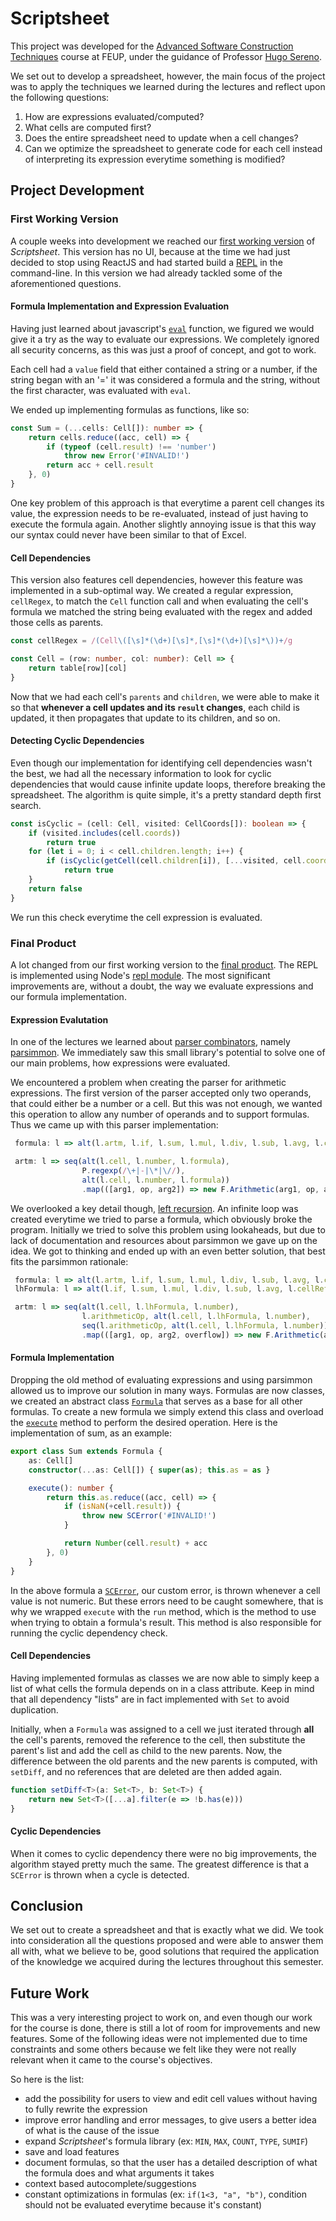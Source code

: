 # Scriptsheet

This project was developed for the [Advanced Software Construction Techniques](https://sigarra.up.pt/feup/en/UCURR_GERAL.FICHA_UC_VIEW?pv_ocorrencia_id=486296) course at FEUP, under the guidance of Professor [Hugo Sereno](https://github.com/hugoferreira).

We set out to develop a spreadsheet, however, the main focus of the project was to apply the techniques we learned during the lectures and reflect upon the following questions:
 1. How are expressions evaluated/computed?
 2. What cells are computed first?
 3. Does the entire spreadsheet need to update when a cell changes?
 4. Can we optimize the spreadsheet to generate code for each cell instead of interpreting its expression everytime something is modified?

## Project Development
### First Working Version
A couple weeks into development we reached our [first working version](https://github.com/bernas670/scriptsheet/blob/e2a821ff4fadcda1ddacadbb1be6bbe698c9e452/src/spreadscript.ts) of *Scriptsheet*. This version has no UI, because at the time we had just decided to stop using ReactJS and had started build a [REPL](https://en.wikipedia.org/wiki/Read%E2%80%93eval%E2%80%93print_loop) in the command-line.
In this version we had already tackled some of the aforementioned questions.

#### Formula Implementation and Expression Evaluation
Having just learned about javascript's [`eval`](https://developer.mozilla.org/en-US/docs/Web/JavaScript/Reference/Global_Objects/eval) function, we figured we would give it a try as the way to evaluate our expressions. We completely ignored all security concerns, as this was just a proof of concept, and got to work.

Each cell had a `value` field that either contained a string or a number, if the string began with an '=' it was considered a formula and the string, without the first character, was evaluated with `eval`.

We ended up implementing formulas as functions, like so:
```typescript
const Sum = (...cells: Cell[]): number => {
    return cells.reduce((acc, cell) => {
        if (typeof (cell.result) !== 'number')
            throw new Error('#INVALID!')
        return acc + cell.result
    }, 0)
}
```

One key problem of this approach is that everytime a parent cell changes its value, the expression needs to be re-evaluated, instead of just having to execute the formula again. Another slightly annoying issue is that this way our syntax could never have been similar to that of Excel.

#### Cell Dependencies
This version also features cell dependencies, however this feature was implemented in a sub-optimal way. We created a regular expression, `cellRegex`, to match the `Cell` function call and when evaluating the cell's formula we matched the string being evaluated with the regex and added those cells as parents.

```typescript
const cellRegex = /(Cell\([\s]*(\d+)[\s]*,[\s]*(\d+)[\s]*\))+/g

const Cell = (row: number, col: number): Cell => {
    return table[row][col]
}
```
Now that we had each cell's `parents` and `children`, we were able to make it so that **whenever a cell updates and its `result` changes**, each child is updated, it then propagates that update to its children, and so on. 

#### Detecting Cyclic Dependencies
Even though our implementation for identifying cell dependencies wasn't the best, we had all the necessary information to look for cyclic dependencies that would cause infinite update loops, therefore breaking the spreadsheet.
The algorithm is quite simple, it's a pretty standard depth first search.
```typescript
const isCyclic = (cell: Cell, visited: CellCoords[]): boolean => {
    if (visited.includes(cell.coords))
        return true
    for (let i = 0; i < cell.children.length; i++) {
        if (isCyclic(getCell(cell.children[i]), [...visited, cell.coords]))
            return true
    }
    return false
}
```
We run this check everytime the cell expression is evaluated.

### Final Product
A lot changed from our first working version to the [final product](https://github.com/bernas670/scriptsheet/tree/9bddba3309d960fa7dfd83bb8fac45d709b3da43). The REPL is implemented using Node's [repl module](https://nodejs.org/api/repl.html).
The most significant improvements are, without a doubt, the way we evaluate expressions and our formula implementation.

#### Expression Evalutation
In one of the lectures we learned about [parser combinators](https://en.wikipedia.org/wiki/Parser_combinator), namely [parsimmon](https://github.com/jneen/parsimmon). We immediately saw this small library's potential to solve one of our main problems, how expressions were evaluated.

We encountered a problem when creating the parser for arithmetic expressions. The first version of the parser accepted only two operands, that could either be a number or a cell. But this was not enough, we wanted this operation to allow any number of operands and to support formulas. Thus we came up with this parser implementation:

```typescript
 formula: l => alt(l.artm, l.if, l.sum, l.mul, l.div, l.sub, l.avg, l.cellRef),

 artm: l => seq(alt(l.cell, l.number, l.formula),
                P.regexp(/\+|-|\*|\//), 
                alt(l.cell, l.number, l.formula))
                .map(([arg1, op, arg2]) => new F.Arithmetic(arg1, op, arg2)),
```
We overlooked a key detail though, [left recursion](https://en.wikipedia.org/wiki/Left_recursion). An infinite loop was created everytime we tried to parse a formula, which obviously broke the program.
Initially we tried to solve this problem using lookaheads, but due to lack of documentation and resources about parsimmon we gave up on the idea. We got to thinking and ended up with an even better solution, that best fits the parsimmon rationale:
```typescript
 formula: l => alt(l.artm, l.if, l.sum, l.mul, l.div, l.sub, l.avg, l.cellRef),
 lhFormula: l => alt(l.if, l.sum, l.mul, l.div, l.sub, l.avg, l.cellRef),

 artm: l => seq(alt(l.cell, l.lhFormula, l.number),
                l.arithmeticOp, alt(l.cell, l.lhFormula, l.number),
                seq(l.arithmeticOp, alt(l.cell, l.lhFormula, l.number)).many())
                .map(([arg1, op, arg2, overflow]) => new F.Arithmetic(arg1, op, arg2, overflow)),
``` 


#### Formula Implementation
Dropping the old method of evaluating expressions and using parsimmon allowed us to improve our solution in many ways. 
Formulas are now classes, we created an abstract class [`Formula`](https://github.com/bernas670/scriptsheet/blob/9bddba3309d960fa7dfd83bb8fac45d709b3da43/src/formula.ts#L7) that serves as a base for all other formulas. To create a new formula we simply extend this class and overload the [`execute`](https://github.com/bernas670/scriptsheet/blob/9bddba3309d960fa7dfd83bb8fac45d709b3da43/src/formula.ts#L30) method to perform the desired operation. Here is the implementation of sum, as an example:
```typescript
export class Sum extends Formula {
    as: Cell[]
    constructor(...as: Cell[]) { super(as); this.as = as }

    execute(): number {
        return this.as.reduce((acc, cell) => {
            if (isNaN(+cell.result)) {
                throw new SCError('#INVALID!')
            }

            return Number(cell.result) + acc
        }, 0)
    }
}
```

In the above formula a [`SCError`](https://github.com/bernas670/scriptsheet/blob/9bddba3309d960fa7dfd83bb8fac45d709b3da43/src/error.ts), our custom error, is thrown whenever a cell value is not numeric. But these errors need to be caught somewhere, that is why we wrapped `execute` with the `run` method, which is the method to use when trying to obtain a formula's result. This method is also responsible for running the cyclic dependency check.

#### Cell Dependencies
Having implemented formulas as classes we are now able to simply keep a list of what cells the formula depends on in a class attribute. Keep in mind that all dependency "lists" are in fact implemented with `Set` to avoid duplication.

Initially, when a `Formula` was assigned to a cell we just iterated through **all** the cell's parents, removed the reference to the cell, then substitute the parent's list and add the cell as child to the new parents. Now, the difference between the old parents and the new parents is computed, with `setDiff`, and no references that are deleted are then added again.

```typescript
function setDiff<T>(a: Set<T>, b: Set<T>) {
    return new Set<T>([...a].filter(e => !b.has(e)))
}
```

#### Cyclic Dependencies
When it comes to cyclic dependency there were no big improvements, the algorithm stayed pretty much the same. The greatest difference is that a `SCError` is thrown when a cycle is detected.

## Conclusion
We set out to create a spreadsheet and that is exactly what we did. We took into consideration all the questions proposed and were able to answer them all with, what we believe to be, good solutions that required the application of the knowledge we acquired during the lectures throughout this semester.

## Future Work
This was a very interesting project to work on, and even though our work for the course is done, there is still a lot of room for improvements and new features. Some of the following ideas were not implemented due to time constraints and some others because we felt like they were not really relevant when it came to the course's objectives.

So here is the list:
- add the possibility for users to view and edit cell values without having to fully rewrite the expression
- improve error handling and error messages, to give users a better idea of what is the cause of the issue
- expand *Scriptsheet*'s formula library (ex: `MIN`, `MAX`, `COUNT`, `TYPE`, `SUMIF`)
- save and load features
- document formulas, so that the user has a detailed description of what the formula does and what arguments it takes
- context based autocomplete/suggestions
- constant optimizations in formulas (ex: `if(1<3, "a", "b")`, condition should not be evaluated everytime because it's constant)


